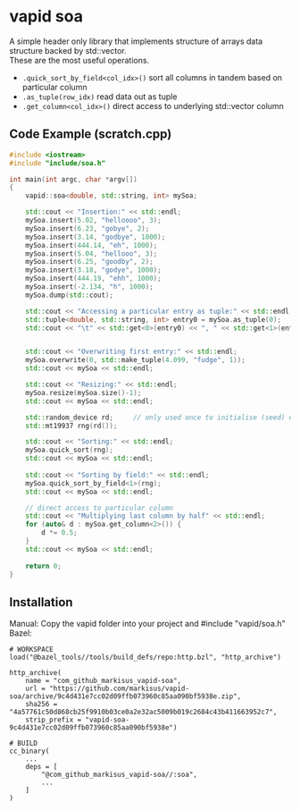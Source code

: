 # vapid soa
A simple header only library that implements structure of arrays data structure backed by std::vector.  
These are the most useful operations.  
- `.quick_sort_by_field<col_idx>()` sort all columns in tandem based on particular column 
- `.as_tuple(row_idx)` read data out as tuple
- `.get_column<col_idx>()` direct access to underlying std::vector column

Code Example (scratch.cpp)
------------------------

```c++
#include <iostream>
#include "include/soa.h"

int main(int argc, char *argv[])
{
    vapid::soa<double, std::string, int> mySoa;

    std::cout << "Insertion:" << std::endl;
    mySoa.insert(5.02, "helloooo", 3);
    mySoa.insert(6.23, "gobye", 2);
    mySoa.insert(3.14, "godbye", 1000);
    mySoa.insert(444.14, "eh", 1000);
    mySoa.insert(5.04, "hellooo", 3);
    mySoa.insert(6.25, "goodby", 2);
    mySoa.insert(3.18, "godye", 1000);
    mySoa.insert(444.19, "ehh", 1000);
    mySoa.insert(-2.134, "h", 1000);
    mySoa.dump(std::cout);

    std::cout << "Accessing a particular entry as tuple:" << std::endl;
    std::tuple<double, std::string, int> entry0 = mySoa.as_tuple(0);
    std::cout << "\t" << std::get<0>(entry0) << ", " << std::get<1>(entry0) << ", " << std::get<2>(entry0) << "\n";


    std::cout << "Overwriting first entry:" << std::endl;
    mySoa.overwrite(0, std::make_tuple(4.099, "fudge", 1));
    std::cout << mySoa << std::endl;

    std::cout << "Resizing:" << std::endl;
    mySoa.resize(mySoa.size()-1);
    std::cout << mySoa << std::endl;

    std::random_device rd;     // only used once to initialise (seed) engine
    std::mt19937 rng(rd());

    std::cout << "Sorting:" << std::endl;
    mySoa.quick_sort(rng);
    std::cout << mySoa << std::endl;
    
    std::cout << "Sorting by field:" << std::endl;
    mySoa.quick_sort_by_field<1>(rng);
    std::cout << mySoa << std::endl;

    // direct access to particular column
    std::cout << "Multiplying last column by half" << std::endl;
    for (auto& d : mySoa.get_column<2>()) {
        d *= 0.5;
    }
    std::cout << mySoa << std::endl;
    
    return 0;
}
```

Installation
-----------
Manual: Copy the vapid folder into your project and #include "vapid/soa.h"
Bazel:
```starlark
# WORKSPACE
load("@bazel_tools//tools/build_defs/repo:http.bzl", "http_archive")

http_archive(
    name = "com_github_markisus_vapid-soa",
    url = "https://github.com/markisus/vapid-soa/archive/9c4d431e7cc02d09ffb073960c85aa090bf5938e.zip",
    sha256 = "4a57761c50d868cb25f9910b03ce0a2e32ac5009b019c2684c43b411663952c7",
    strip_prefix = "vapid-soa-9c4d431e7cc02d09ffb073960c85aa090bf5938e")
```
```starlark
# BUILD
cc_binary(
    ...
    deps = [
        "@com_github_markisus_vapid-soa//:soa",
        ...
    ]
)
```

